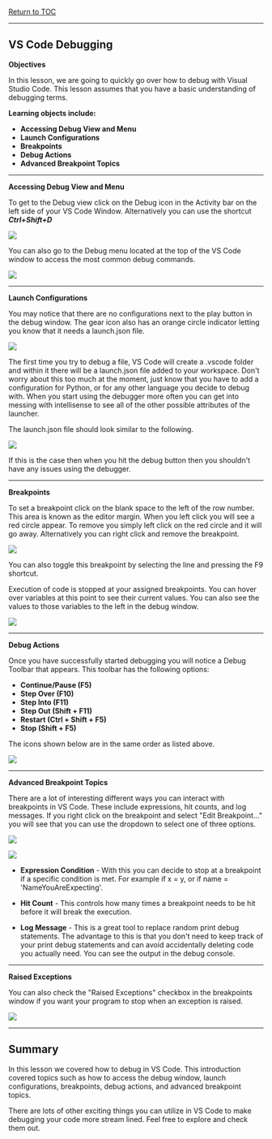 <a href="https://github.com/CyberTrainingUSAF/04-IDE-s-and-Algorithms-Pt.-1/blob/master/00-Table-of-Contents.md"> Return to TOC </a>

---

## VS Code Debugging

**Objectives**

In this lesson, we are going to quickly go over how to debug with Visual Studio Code. This lesson assumes that you have a basic  understanding of debugging terms.  

**Learning objects include:**
* **Accessing Debug View and Menu**
* **Launch Configurations**
* **Breakpoints**
* **Debug Actions**
* **Advanced Breakpoint Topics**

---

**Accessing Debug View and Menu**

To get to the Debug view click on the Debug icon in the Activity bar on the left side of your VS Code Window. Alternatively you can use the shortcut ***Ctrl+Shift+D***

![](/assets/vscodedebugicon.PNG)

You can also go to the Debug menu located at the top of the VS Code window to access the most common debug commands. 

![](/assets/vscodedebugmenu.PNG)

---

**Launch Configurations**

You may notice that there are no configurations next to the play button in the debug window. The gear icon also has an orange circle indicator letting you know that it needs a launch.json file.

![](/assets/vscodenoconfigurations.PNG)

The first time you try to debug a file, VS Code will create a .vscode folder and within it there will be a launch.json file added to your workspace. Don't worry about this too much at the moment, just know that you have to add a configuration for Python, or for any other language you decide to debug with. When you start using the debugger more often you can get into messing with intellisense to see all of the other possible attributes of the launcher.

The launch.json file should look similar to the following. 

![](/assets/vscodelaunch.PNG)

If this is the case then when you hit the debug button then you shouldn't have any issues using the debugger. 

---

**Breakpoints**

To set a breakpoint click on the blank space to the left of the row number. This area is known as the editor margin. When you left click you will see a red circle appear. To remove you simply left click on the red circle and it will go away. Alternatively you can right click and remove the breakpoint. 

![](/assets/vscoderemovebreakpoint.PNG)

You can also toggle this breakpoint by selecting the line and pressing the F9 shortcut.

Execution of code is stopped at your assigned breakpoints. You can hover over variables at this point to see their current values. You can also see the values to those variables to the left in the debug window. 

![](/assets/vscodebreakpoint.PNG)

---

**Debug Actions**

Once you have successfully started debugging you will notice a Debug Toolbar that appears. This toolbar has the following options:

* **Continue/Pause (F5)**
* **Step Over (F10)**
* **Step Into (F11)**
* **Step Out (Shift + F11)**
* **Restart (Ctrl + Shift + F5)**
* **Stop (Shift + F5)**

The icons shown below are in the same order as listed above.

![](/assets/vscodestepthroughicons.PNG)

---

**Advanced Breakpoint Topics**

There are a lot of interesting different ways you can interact with breakpoints in VS Code. These include expressions, hit counts, and log messages. If you right click on the breakpoint and select "Edit Breakpoint..." you will see that you can use the dropdown to select one of three options. 

![](/assets/vscodeeditbreakpoint.PNG)

![](/assets/vscodeeditbreakoptions.PNG)

* **Expression Condition** - With this you can decide to stop at a breakpoint if a specific condition is met. For example if x = y, or if name = 'NameYouAreExpecting'.

* **Hit Count** - This controls how many times a breakpoint needs to be hit before it will break the execution.

* **Log Message** - This is a great tool to replace random print debug statements. The advantage to this is that you don't need to keep track of your print debug statements and can avoid accidentally deleting code you actually need. You can see the output in the debug console. 

---

**Raised Exceptions**

You can also check the "Raised Exceptions" checkbox in the breakpoints window if you want your program to stop when an exception is raised.

![](/assets/vscoderaisedexceptions.PNG)

---

## **Summary**

In this lesson we covered how to debug in VS Code. This introduction covered topics such as how to access the debug window, launch configurations, breakpoints, debug actions, and advanced breakpoint topics.

There are lots of other exciting things you can utilize in VS Code to make debugging your code more stream lined. Feel free to explore and check them out. 
